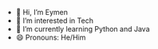 - 👋 Hi, I’m Eymen
- 👀 I’m interested in Tech
- 🌱 I’m currently learning Python and Java
- 😄 Pronouns: He/Him

<!---
EymenWinnerYT/EymenWinnerYT is a ✨ special ✨ repository because its `README.md` (this file) appears on your GitHub profile.
You can click the Preview link to take a look at your changes.
--->

